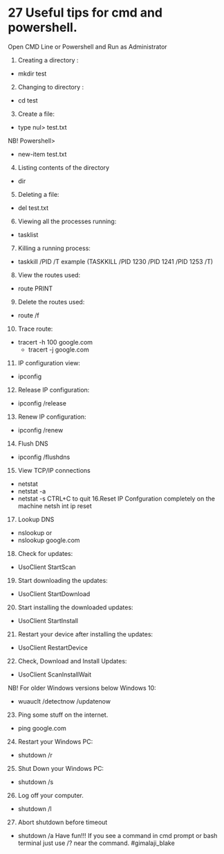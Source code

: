# 27 Useful tips for cmd and powershell.
Open CMD Line or Powershell and Run as Administrator

1. Creating a directory :

 * mkdir test

2. Changing to directory :

 * cd test

3. Create a file:
 * type nul> test.txt

 NB! Powershell> 
 * new-item test.txt

4. Listing contents of the directory
 * dir


5. Deleting a file: 
 * del test.txt

6. Viewing all the processes running:
 * tasklist

7. Killing a running process:
* taskkill /PID /T
example (TASKKILL /PID 1230 /PID 1241 /PID 1253 /T)

8. View the routes used:
  * route PRINT

9. Delete the routes used:
  * route /f
	
10. Trace route:
  * tracert -h 100 google.com
	* tracert -j google.com 

11. IP configuration view:
  * ipconfig

12. Release IP configuration:
  * ipconfig /release

13. Renew IP configuration:
  * ipconfig /renew
 
14. Flush DNS 
  * ipconfig /flushdns
15. View TCP/IP connections
  * netstat
  * netstat -a
  * netstat -s
CTRL+C to quit
16.Reset IP Confguration completely on the machine
netsh int ip reset 

17. Lookup DNS 
  * nslookup
 or
  * nslookup google.com 

18. Check for updates:
  * UsoClient StartScan

19. Start downloading the updates:
  * UsoClient StartDownload

20. Start installing the downloaded updates:
  * UsoClient StartInstall

21. Restart your device after installing the updates:
  * UsoClient RestartDevice

22. Check, Download and Install Updates:
  * UsoClient ScanInstallWait

NB! For older Windows versions below Windows 10:

  * wuauclt /detectnow /updatenow

23. Ping some stuff on the internet.
  * ping google.com

24. Restart your Windows PC: 
  * shutdown /r 

25. Shut Down your Windows PC:
  * shutdown /s 

26. Log off your computer. 
  * shutdown /l

27. Abort shutdown before timeout 
  * shutdown /a 
Have fun!!! If you see a command in cmd prompt or bash terminal just use /? near the command. 
#gimalaji_blake
